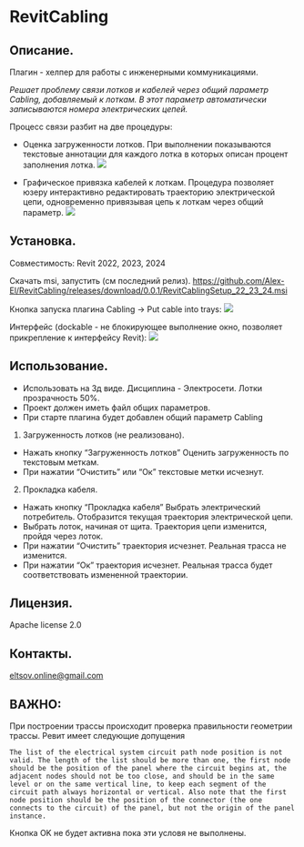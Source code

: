# RevitCabling

## Описание.

Плагин - хелпер для работы с инженерными коммуникациями.

*Решает проблему связи лотков и кабелей через общий параметр Cabling, добавляемый к лоткам. В этот параметр автоматически записываются номера электрических цепей.*

Процесс связи разбит на две процедуры:
- Оценка загруженности лотков.
При выполнении показываются текстовые аннотации для каждого лотка в которых описан процент заполнения лотка.
![](https://user-images.githubusercontent.com/83776033/251412666-6beb8498-dddd-4be1-a4c8-c2f2e36c8ca3.PNG)

- Графическое привязка кабелей к лоткам. 
Процедура позволяет юзеру интерактивно редактировать траекторию электрической цепи, одновременно привязывая цепь к лоткам через общий параметр.
![](https://user-images.githubusercontent.com/83776033/251412719-ae0abfd9-c39a-4a81-81ab-00b40fe41076.PNG)

## Установка.

Совместимость:
Revit 2022, 2023, 2024

Скачать msi, запустить (см последний релиз).
https://github.com/Alex-El/RevitCabling/releases/download/0.0.1/RevitCablingSetup_22_23_24.msi

Кнопка запуска плагина Cabling -> Put cable into trays:
![](https://user-images.githubusercontent.com/83776033/251412503-25be1c98-1298-44a9-98a6-be9e9b722d49.PNG)

Интерфейс (dockable - не блокирующее выполнение окно, позволяет прикрепление к интерфейсу Revit):
![](https://user-images.githubusercontent.com/83776033/251412594-745039bc-bde4-4278-bbfd-96b810ed10c7.PNG)

## Использование.

- Использовать на 3д виде. Дисциплина - Электросети. Лотки прозрачность 50%.
- Проект должен иметь файл общих параметров.
- При старте плагина будет добавлен общий параметр Cabling

1. Загруженность лотков (не реализовано).
- Нажать кнопку “Загруженность лотков”
Оценить загруженность по текстовым меткам.
- При нажатии “Очистить” или “Ок” текстовые метки исчезнут.
2. Прокладка кабеля.
- Нажать кнопку “Прокладка кабеля”
Выбрать электрический потребитель. Отобразится текущая траектория электрической цепи.
- Выбрать лоток, начиная от щита. Траектория цепи изменится, пройдя через лоток.
- При нажатии “Очистить” траектория исчезнет. Реальная трасса не изменится.
- При нажатии “Ок” траектория исчезнет. Реальная трасса будет соответствовать измененной траектории.

## Лицензия.

Apache license 2.0

## Контакты.

eltsov.online@gmail.com

## ВАЖНО:

При построении трассы происходит проверка правильности геометрии трассы. Ревит имеет следующие допущения
```
The list of the electrical system circuit path node position is not valid. The length of the list should be more than one, the first node should be the position of the panel where the circuit begins at, the adjacent nodes should not be too close, and should be in the same level or on the same vertical line, to keep each segment of the circuit path always horizontal or vertical. Also note that the first node position should be the position of the connector (the one connects to the circuit) of the panel, but not the origin of the panel instance.
```
Кнопка OK не будет активна пока эти условя не выполнены.
